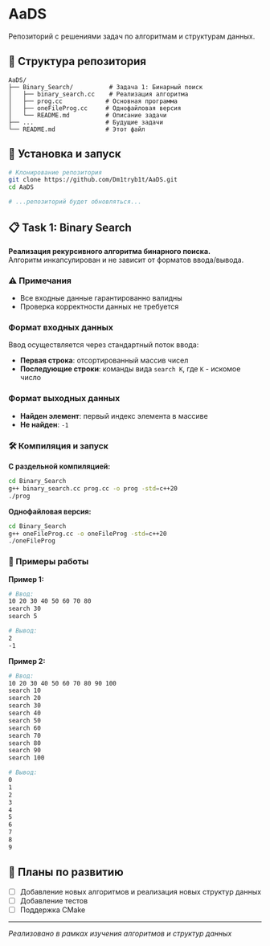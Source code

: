 # AaDS

Репозиторий с решениями задач по алгоритмам и структурам данных.

## 📁 Структура репозитория

```
AaDS/
├── Binary_Search/          # Задача 1: Бинарный поиск
│   ├── binary_search.cc    # Реализация алгоритма
│   ├── prog.cc            # Основная программа
│   ├── oneFileProg.cc     # Однофайловая версия
│   └── README.md          # Описание задачи
├── ...                    # Будущие задачи
└── README.md              # Этот файл
```

## 🚀 Установка и запуск

```bash
# Клонирование репозитория
git clone https://github.com/Dm1tryb1t/AaDS.git
cd AaDS

# ...репозиторий будет обновляться...
```

## 📋 Task 1: Binary Search

**Реализация рекурсивного алгоритма бинарного поиска.**  
Алгоритм инкапсулирован и не зависит от форматов ввода/вывода.

### ⚠️ Примечания

- Все входные данные гарантированно валидны
- Проверка корректности данных не требуется

### Формат входных данных

Ввод осуществляется через стандартный поток ввода:
- **Первая строка**: отсортированный массив чисел
- **Последующие строки**: команды вида `search K`, где `K` - искомое число

### Формат выходных данных

- **Найден элемент**: первый индекс элемента в массиве
- **Не найден**: `-1`

### 🛠 Компиляция и запуск

**С раздельной компиляцией:**
```bash
cd Binary_Search
g++ binary_search.cc prog.cc -o prog -std=c++20
./prog
```

**Однофайловая версия:**
```bash
cd Binary_Search
g++ oneFileProg.cc -o oneFileProg -std=c++20
./oneFileProg
```

### 📝 Примеры работы

**Пример 1:**
```bash
# Ввод:
10 20 30 40 50 60 70 80
search 30
search 5

# Вывод:
2
-1
```

**Пример 2:**
```bash
# Ввод:
10 20 30 40 50 60 70 80 90 100
search 10
search 20
search 30
search 40
search 50
search 60
search 70
search 80
search 90
search 100

# Вывод:
0
1
2
3
4
5
6
7
8
9
```

## 🔄 Планы по развитию

- [ ] Добавление новых алгоритмов и реализация новых структур данных
- [ ] Добавление тестов
- [ ] Поддержка CMake

---

*Реализовано в рамках изучения алгоритмов и структур данных*